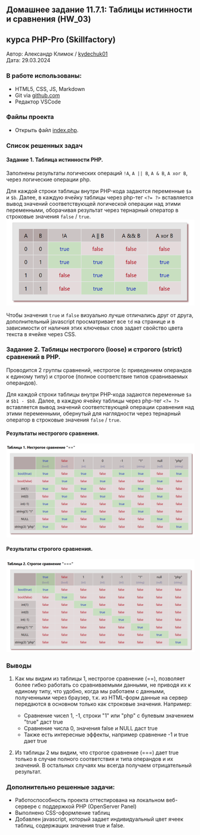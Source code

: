 ## Домашнее задание 11.7.1: Таблицы истинности и сравнения (HW_03)
## курса PHP-Pro (Skillfactory)
Автор: Александр Климок / [kydechuk01](https://github.com/kydechuk01/)
<br>Дата: 29.03.2024 

### В работе использованы:
- HTML5, CSS, JS, Markdown
- Git via [github.com](https://github.com)
- Редактор VSCode

### Файлы проекта

* Открыть файл [index.php](./index.php).

### Список решенных задач
#### **Задание 1.** Таблица истинности PHP.
Заполнены результаты логических операций `!A`, `A || B`, `A & B`, `A xor B`, через логические операции php.

Для каждой строки таблицы внутри PHP-кода задаются переменные `$a` и `$b`. Далее, в каждую ячейку таблицы через php-тег `<?= ?>` вставляется вывод  значений соответствующей логической операции над этими переменными, оборачивая результат через тернарный оператор в строковые значения `false` / `true`.
![Таблица 1. Нестрогое сравнение](./table1.png)

Чтобы значения `true` и `false` визуально лучше отличались друг от друга, дополнительный javascript просматривает все `td` на странице и в зависимости от наличия этих ключевых слов задает свойство цвета текста в ячейке через CSS.

### **Задание 2.** Таблицы нестрогого (loose) и строгого (strict) сравнений в PHP.

Проводится 2 группы сравнений, нестрогое (с приведением операндов к единому типу) и строгое (полное соответствие типов сравниваемых операндов).

Для каждой строки таблицы внутри PHP-кода задаются переменные `$a` и `$b1 - $b8`. Далее, в каждую ячейку таблицы через php-тег `<?= ?>` вставляется вывод значений соответствующей операции сравнения над этими переменными, обернутый для наглядности через тернарный оператор в строковые значения `false` / `true`.

#### Результаты нестрогого сравнения.
![alt text](table2_looseComp.png)
#### Результаты строгого сравнения.
![alt text](table2_strictComp.png)


### Выводы

1. Как мы видим из таблицы 1, нестрогое сравнение (==), позволяет более гибко работать со сравниваемыми данными, не приводя их к единому типу, что удобно, когда мы работаем с данными, полученными через браузер, т.к. из HTML-форм данные на сервер передаются в основном только как строковые значения. Например:
   - Сравнение чисел 1, -1, строки "1" или "php" с булевым значением "true" даст true
   - Сравнение числа 0, значения false и NULL даст true
   - Также есть интересные эффекты, например сравнение -1 и true дает true


2. Из таблицы 2 мы видим, что строгое сравнение (===) дает true только в случае полного соответствия и типа операндов и их значений. В остальных случаях мы всегда получаем отрицательный результат.


### Дополнительно решенные задачи:
- Работоспособность проекта оттестирована на локальном веб-сервере с поддержкой PHP (OpenServer Panel)
- Выполнено CSS-оформление таблиц
- Добавлен javascript, который задает индивидуальный цвет ячеек таблиц, содержащих значения true и false.